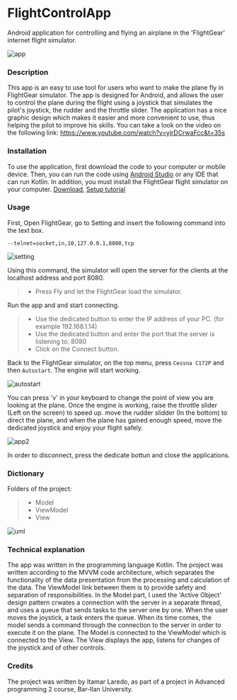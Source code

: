 # FlightControlApp
Android application for controlling and flying an airplane in the 'FlightGear' internet flight simulator.

![app](https://user-images.githubusercontent.com/60240620/122652676-9d30be80-d148-11eb-9bfa-eedb00ff76fc.jpg)

### Description
This app is an easy to use tool for users who want to make the plane fly in FlightGear simulator.
The app is designed for Android, and allows the user to control the plane during the flight using a joystick that simulates the pilot's joystick, the rudder and the throttle slider.
The application has a nice graphic design which makes it easier and more convenient to use, thus helping the pilot to improve his skills.
You can take a look on the video on the following link: https://www.youtube.com/watch?v=yjrDCrwaFcc&t=35s

### Installation
To use the application, first download the code to your computer or mobile device.
Then, you can run the code using [Android Studio](https://developer.android.com/studio) or any IDE that can run Kotlin.
In addition, you must install the FlightGear flight simulator on your computer. [Download](https://www.flightgear.org/download/),  [Setup tutorial](https://wiki.flightgear.org/New_to_FlightGear)

### Usage
First, Open FlightGear, go to Setting and insert the following command into the text box.

`--telnet=socket,in,10,127.0.0.1,8080,tcp`

![setting](https://user-images.githubusercontent.com/60240620/122652697-ba658d00-d148-11eb-96dd-a5c0428f7c87.jpg)

Using this command, the simulator will open the server for the clients at the localhost address and port 8080.
>* Press Fly and let the FlightGear load the simulator.

Run the app and and start connecting.
>* Use the dedicated button to enter the IP address of your PC. (for example 192.168.1.14)
>* Use the dedicated button and enter the port that the server is listening to: 8080
>* Click on the Connect button.

Back to the FlightGear simulator, on the top menu, press `Cessna C172P` and then `Autostart`. The engine will start working.

![autostart](https://user-images.githubusercontent.com/60240620/122652716-cc473000-d148-11eb-9f1d-f6d79f37b72b.jpg)

You can press 'v' in your keyboard to change the point of view you are looking at the plane.
Once the engine is working, raise the throttle slider (Left on the screen) to speed up. move the rudder slidder (In the bottom) to direct the plane, and when the plane has gained enough speed, move the dedicated joystick and enjoy your flight safely.

![app2](https://user-images.githubusercontent.com/60240620/122652721-dbc67900-d148-11eb-8f73-f516a3dc04c8.jpg)

In order to disconnect, press the dedicate bottun and close the applications.

### Dictionary
Folders of the project:
>* Model
>* ViewModel
>* View

![uml](https://user-images.githubusercontent.com/60240620/122652958-4cba6080-d14a-11eb-8583-958c6796a956.jpg)

### Technical explanation
The app was written in the programming language Kotlin. The project was written according to the MVVM code architecture, which separates the functionality of the data presentation from the processing and calculation of the data. The ViewModel link between them is to provide safety and separation of responsibilities.
In the Model part, I used the 'Active Object' design pattern crwates a connection with the server in a separate thread, and uses a queue that sends tasks to the server one by one.
When the user moves the joystick, a task enters the queue. When its time comes, the model sends a command through the connection to the server in order to execute it on the plane.
The Model is connected to the ViewModel which is connected to the View. The View displays the app, listens for changes of the joystick and of other controls.

### Credits
The project was written by Itamar Laredo, as part of a project in Advanced programming 2 course, Bar-Ilan University.
